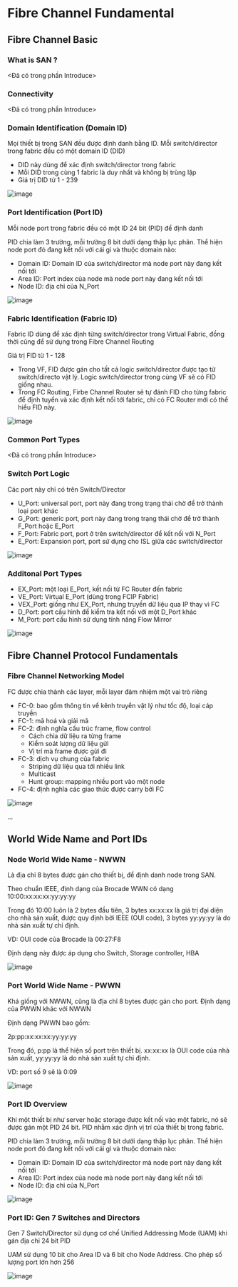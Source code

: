 # Fibre Channel Fundamental

## Fibre Channel Basic

### What is SAN ?

<Đã có trong phần Introduce>

### Connectivity

<Đã có trong phần Introduce>


### Domain Identification (Domain ID)

Mọi thiết bị trong SAN đều được định danh bằng ID. Mỗi switch/director trong fabric đều có một domain ID (DID)
- DID này dùng để xác định switch/director trong fabric
- Mỗi DID trong cùng 1 fabric là duy nhất và không bị trùng lặp
- Giá trị DID từ 1 - 239

![image](https://user-images.githubusercontent.com/32956424/130006621-b9fae520-6b7c-48bc-954e-4b7f30a8633c.png)

### Port Identification (Port ID)

Mỗi node port trong fabric đều có một ID 24 bit (PID) để định danh

PID chia làm 3 trường, mỗi trường 8 bit dưới dạng thập lục phân. Thể hiện node port đó đang kết nối với cái gì và thuộc domain nào:
- Domain ID: Domain ID của switch/director mà node port này đang kết nối tới 
- Area ID: Port index của node mà node port này đang kết nối tới
- Node ID: địa chỉ của N_Port

![image](https://user-images.githubusercontent.com/32956424/130007695-828e5970-3a9a-4a2c-9e9f-56e50e761b44.png)

### Fabric Identification (Fabric ID)

Fabric ID dùng để xác định từng switch/director trong Virtual Fabric, đồng thời cũng để sử dụng trong Fibre Channel Routing

Giá trị FID từ 1 - 128

- Trong VF, FID được gán cho tất cả logic switch/director được tạo từ switch/directo vật lý. Logic switch/director trong cùng VF sẽ có FID giống nhau.
- Trong FC Routing, Firbe Channel Router sẽ tự đánh FID cho từng fabric để định tuyến và xác định kết nối tới fabric, chỉ có FC Router mới có thể hiểu FID này.

![image](https://user-images.githubusercontent.com/32956424/130027737-5367ecf7-0af4-46b4-9c13-1659c8e4d8c8.png)

### Common Port Types

<Đã có trong phần Introduce>

### Switch Port Logic

Các port này chỉ có trên Switch/Director

- U_Port: universal port, port này đang trong trạng thái chờ để trở thành loại port khác 
- G_Port: generic port, port này đang trong trạng thái chờ để trở thành F_Port hoặc E_Port
- F_Port: Fabric port, port ở trên switch/director để kết nối với N_Port
- E_Port: Expansion port, port sử dụng cho ISL giữa các switch/director

![image](https://user-images.githubusercontent.com/32956424/130029285-02840151-21c1-4edc-98aa-af0bbdb1436c.png)

### Additonal Port Types

- EX_Port: một loại E_Port, kết nối từ FC Router đến fabric
- VE_Port: Virtual E_Port (dùng trong FCIP Fabric)
- VEX_Port: giống như EX_Port, nhưng truyền dữ liệu qua IP thay vì FC
- D_Port: port cấu hình để kiểm tra kết nối với một D_Port khác
- M_Port: port cấu hình sử dụng tính năng Flow Mirror

![image](https://user-images.githubusercontent.com/32956424/130031845-8b4384ce-f847-44a3-bb59-2176ee6b749a.png)

## Fibre Channel Protocol Fundamentals

### Fibre Channel Networking Model

FC được chia thành các layer, mỗi layer đảm nhiệm một vai trò riêng

- FC-0: bao gồm thông tin về kênh truyền vật lý như tốc độ, loại cáp truyền
- FC-1: mã hoá và giải mã 
- FC-2: định nghĩa cấu trúc frame, flow control
  - Cách chia dữ liệu ra từng frame
  - Kiểm soát lượng dữ liệu gửi
  - Vị trí mà frame được gửi đi
- FC-3: dịch vụ chung của fabric
  - Striping dữ liệu qua tới nhiều link
  - Multicast
  - Hunt group: mapping nhiều port vào một node
- FC-4: định nghĩa các giao thức được carry bởi FC

![image](https://user-images.githubusercontent.com/32956424/130032038-bc4d41a5-29c5-4c91-85be-b74ec2ff73e1.png)


...

## World Wide Name and Port IDs

### Node World Wide Name - NWWN 

Là địa chỉ 8 bytes được gán cho thiết bị, để định danh node trong SAN.

Theo chuẩn IEEE, định dạng của Brocade WWN có dạng 10:00:xx:xx:xx:yy:yy:yy

Trong đó 10:00 luôn là 2 bytes đầu tiên, 3 bytes xx:xx:xx là giá trị đại diện cho nhà sản xuất, được quy định bởi IEEE (OUI code), 3 bytes yy:yy:yy là do nhà sản xuất tự chỉ định.

VD: OUI code của Brocade là 00:27:F8 

Định dạng này được áp dụng cho Switch, Storage controller, HBA

![image](https://user-images.githubusercontent.com/32956424/130041145-76750158-710e-43d4-807a-8a7244c00154.png)


### Port World Wide Name - PWWN 

Khá giống với NWWN, cũng là địa chỉ 8 bytes được gán cho port. Định dạng của PWWN khác với NWWN

Định dạng PWWN bao gồm:

2p:pp:xx:xx:xx:yy:yy:yy

Trong đó, p:pp là thể hiện số port trên thiết bị. xx:xx:xx là OUI code của nhà sản xuất, yy:yy:yy là do nhà sản xuất tự chỉ định.

VD: port số 9 sẽ là 0:09

![image](https://user-images.githubusercontent.com/32956424/130051524-de350422-97b2-4243-bc82-6b6db9c561fb.png)

### Port ID Overview

Khi một thiết bị như server hoặc storage được kết nối vào một fabric, nó sẽ được gán một PID 24 bit. PID nhằm xác định vị trí của thiết bị trong fabric. 

PID chia làm 3 trường, mỗi trường 8 bit dưới dạng thập lục phân. Thể hiện node port đó đang kết nối với cái gì và thuộc domain nào:
- Domain ID: Domain ID của switch/director mà node port này đang kết nối tới 
- Area ID: Port index của node mà node port này đang kết nối tới
- Node ID: địa chỉ của N_Port

![image](https://user-images.githubusercontent.com/32956424/130076975-dcf4db08-e401-455b-9a7a-ccf58fcd3d66.png)

### Port ID: Gen 7 Switches and Directors

Gen 7 Switch/Director sử dụng cơ chế Unified Addressing Mode (UAM) khi gán địa chỉ 24 bit PID

UAM sử dụng 10 bit cho Area ID và 6 bit cho Node Address. Cho phép số lượng port lớn hơn 256

![image](https://user-images.githubusercontent.com/32956424/130077727-d98971de-bb6a-4916-a6ff-200a2b57f168.png)










































